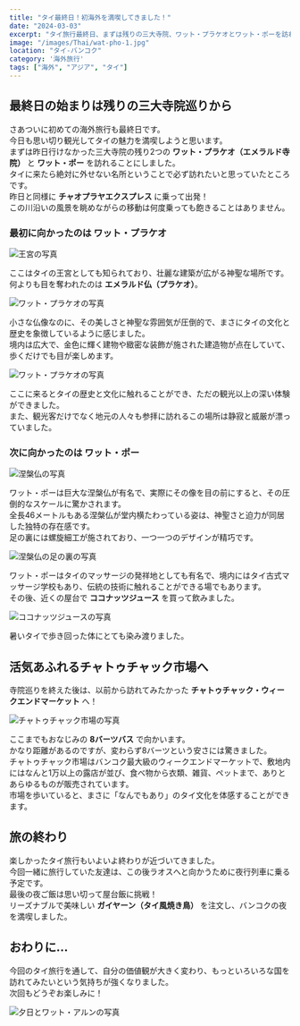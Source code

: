```yaml
---
title: "タイ最終日！初海外を満喫してきました！"
date: "2024-03-03"
excerpt: "タイ旅行最終日、まずは残りの三大寺院、ワット・プラケオとワット・ポーを訪れ、タイの歴史と文化に触れる。その後、活気あふれるチャトゥチャック市場で買い物を楽しみ、夜は屋台でガイヤーンを味わう。楽しい旅行の締めくくりに、次の旅への意欲が高まるひととき。"
image: "/images/Thai/wat-pho-1.jpg"
location: "タイ-バンコク"
category: '海外旅行'
tags: ["海外", "アジア", "タイ"]
---
```


## 最終日の始まりは残りの三大寺院巡りから

さあついに初めての海外旅行も最終日です。  
今日も思い切り観光してタイの魅力を満喫しようと思います。  
まずは昨日行けなかった三大寺院の残り2つの **ワット・プラケオ（エメラルド寺院）** と **ワット・ポー** を訪れることにしました。  
タイに来たら絶対に外せない名所ということで必ず訪れたいと思っていたところです。  
昨日と同様に **チャオプラヤエクスプレス** に乗って出発！  
この川沿いの風景を眺めながらの移動は何度乗っても飽きることはありません。  

### 最初に向かったのは **ワット・プラケオ**

![王宮の写真](/images/Thai/thai-royal-palace.jpg)

ここはタイの王宮としても知られており、壮麗な建築が広がる神聖な場所です。   
何よりも目を奪われたのは **エメラルド仏（プラケオ）**。  

![ワット・プラケオの写真](/images/Thai/wat-arkeow-1.jpg)

小さな仏像なのに、その美しさと神聖な雰囲気が圧倒的で、まさにタイの文化と歴史を象徴しているように感じました。  
境内は広大で、金色に輝く建物や緻密な装飾が施された建造物が点在していて、歩くだけでも目が楽しめます。  

![ワット・プラケオの写真](/images/Thai/wat-arkeow-2.jpg)

ここに来るとタイの歴史と文化に触れることができ、ただの観光以上の深い体験ができました。  
また、観光客だけでなく地元の人々も参拝に訪れるこの場所は静寂と威厳が漂っていました。  

### 次に向かったのは **ワット・ポー**

![涅槃仏の写真](/images/Thai/wat-pho-1.jpg)

ワット・ポーは巨大な涅槃仏が有名で、実際にその像を目の前にすると、その圧倒的なスケールに驚かされます。  
全長46メートルもある涅槃仏が堂内横たわっている姿は、神聖さと迫力が同居した独特の存在感です。  
足の裏には螺旋細工が施されており、一つ一つのデザインが精巧です。  

![涅槃仏の足の裏の写真](/images/Thai/wat-pho-2.jpg)

ワット・ポーはタイのマッサージの発祥地としても有名で、境内にはタイ古式マッサージ学校もあり、伝統の技術に触れることができる場でもあります。  
その後、近くの屋台で **ココナッツジュース** を買って飲みました。  

![ココナッツジュースの写真](/images/Thai/coconut-juice.jpg)

暑いタイで歩き回った体にとても染み渡りました。  

## 活気あふれるチャトゥチャック市場へ

寺院巡りを終えた後は、以前から訪れてみたかった **チャトゥチャック・ウィークエンドマーケット** へ！  

![チャトゥチャック市場の写真](/images/Thai/chatuchak-weekend-market.jpg)

ここまでもおなじみの **8バーツバス** で向かいます。  
かなり距離があるのですが、変わらず8バーツという安さには驚きました。  
チャトゥチャック市場はバンコク最大級のウィークエンドマーケットで、敷地内にはなんと1万以上の露店が並び、食べ物から衣類、雑貨、ペットまで、ありとあらゆるものが販売されています。  
市場を歩いていると、まさに「なんでもあり」のタイ文化を体感することができます。  

## 旅の終わり

楽しかったタイ旅行もいよいよ終わりが近づいてきました。  
今回一緒に旅行していた友達は、この後ラオスへと向かうために夜行列車に乗る予定です。  
最後の夜ご飯は思い切って屋台飯に挑戦！  
リーズナブルで美味しい **ガイヤーン（タイ風焼き鳥）** を注文し、バンコクの夜を満喫しました。   

## おわりに...

今回のタイ旅行を通して、自分の価値観が大きく変わり、もっといろいろな国を訪れてみたいという気持ちが強くなりました。  
次回もどうぞお楽しみに！  

![夕日とワット・アルンの写真](/images/Thai/wat-arun-4.jpg)
